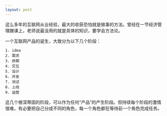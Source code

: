```yaml
---
layout: post
---
```


这么多年的互联网从业经验，最大的收获恐怕就是做事的方法。曾经在一节经济管理蹭课上，老师说最没用的就是具体的知识，要学会方法论。

一个互联网产品的诞生，大致分为以下几个阶段：

```
1. idea
2. 需求
3. 排期
4. 交互
5. 设计
6. 开发
7. 测试
8. 上线
9. 运营
```

这几个根深蒂固的阶段，可以作为任何“产品”的产生阶段。但持续每个阶段的激情很难，有必要把自己分成不同的角色，每一个角色都在等待前一个角色完成任务。